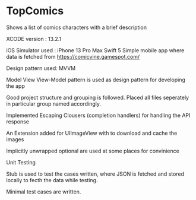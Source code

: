# TopComics
Shows a list of comics characters with a brief description

XCODE version : 13.2.1

iOS Simulator used : iPhone 13 Pro Max
Swift 5
Simple mobile app where data is fetched from https://comicvine.gamespot.com/

Design pattern used: MVVM

Model View View-Model pattern is used as design pattern for developing the app

Good project structure and grouping is followed. Placed all files seperately in particular group named accordingly.

Implemented Escaping Clousers (completion handlers) for handling the API response

An Extension added for UIImageView with to download and cache the images

Implicitly unwrapped optional are used at some places for convinience


Unit Testing

Stub is used to test the cases written, where JSON is fetched and stored locally to fecth the data while testing.

Minimal test cases are written.
